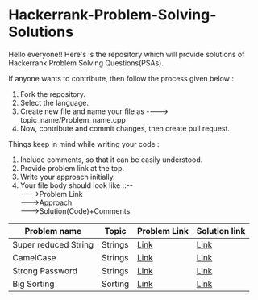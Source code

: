 # Hackerrank-Problem-Solving-Solutions
Hello everyone!! Here's is the repository which will provide solutions of Hackerrank Problem Solving Questions(PSAs).

If anyone wants to contribute, then follow the process given below : 

1. Fork the repository.
2. Select the language.
3. Create new file and name your file as ---->   topic_name/Problem_name.cpp
4. Now, contribute and commit changes, then create pull request.


Things keep in mind while writing your code :
1. Include comments, so that it can be easily understood.
2. Provide problem link at the top.
3. Write your approach initially.
4. Your file body should look like ::--<br>
    --->Problem Link<br>
    --->Approach<br>
    --->Solution(Code)+Comments<br>

| Problem name                                                  |  Topic             |  Problem Link                                                                    |  Solution link|
|---------------------------------------------------------------|--------------------|----------------------------------------------------------------------------------|--------------|
| Super reduced String                                          | Strings            | <a href="https://www.hackerrank.com/challenges/reduced-string/problem" >Link</a> | <a href="https://github.com/sanu-coder/Hackerrank-Problem-Solving-Solutions/blob/main/Strings/Super%20Reduced%20Strings.cpp" >Link</a>
| CamelCase                                                     | Strings            | <a href="https://www.hackerrank.com/challenges/camelcase/problem" >Link</a>      | <a href="https://github.com/sanu-coder/Hackerrank-Problem-Solving-Solutions/blob/main/Strings/CamelCase.cpp" >Link</a>
| Strong Password                                               | Strings            | <a href="https://www.hackerrank.com/challenges/strong-password/problem" >Link</a>| <a href="https://github.com/sanu-coder/Hackerrank-Problem-Solving-Solutions/blob/main/Strings/Strong_Password.cpp" >Link</a>
| Big Sorting                                               | Sorting          | <a href="https://www.hackerrank.com/challenges/big-sorting/problem" >Link</a>| <a href="https://github.com/sanu-coder/Hackerrank-Problem-Solving-Solutions/blob/main/Sorting/Big%20Sorting.cpp" >Link</a>

